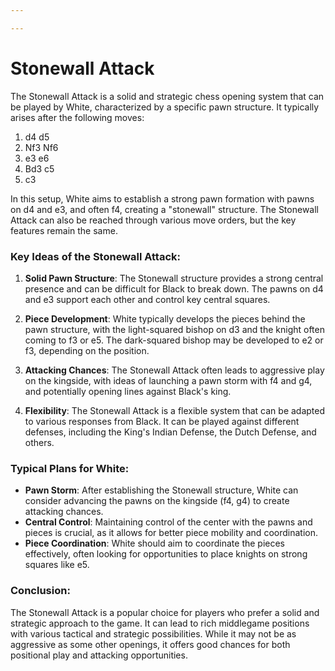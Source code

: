 ```yaml
---

---
```

# Stonewall Attack

The Stonewall Attack is a solid and strategic chess opening system that can be played by White, characterized by a specific pawn structure. It typically arises after the following moves:

1. d4 d5
2. Nf3 Nf6
3. e3 e6
4. Bd3 c5
5. c3

In this setup, White aims to establish a strong pawn formation with pawns on d4 and e3, and often f4, creating a "stonewall" structure. The Stonewall Attack can also be reached through various move orders, but the key features remain the same.

### Key Ideas of the Stonewall Attack:

1. **Solid Pawn Structure**: The Stonewall structure provides a strong central presence and can be difficult for Black to break down. The pawns on d4 and e3 support each other and control key central squares.

2. **Piece Development**: White typically develops the pieces behind the pawn structure, with the light-squared bishop on d3 and the knight often coming to f3 or e5. The dark-squared bishop may be developed to e2 or f3, depending on the position.

3. **Attacking Chances**: The Stonewall Attack often leads to aggressive play on the kingside, with ideas of launching a pawn storm with f4 and g4, and potentially opening lines against Black's king.

4. **Flexibility**: The Stonewall Attack is a flexible system that can be adapted to various responses from Black. It can be played against different defenses, including the King's Indian Defense, the Dutch Defense, and others.

### Typical Plans for White:

- **Pawn Storm**: After establishing the Stonewall structure, White can consider advancing the pawns on the kingside (f4, g4) to create attacking chances.
- **Central Control**: Maintaining control of the center with the pawns and pieces is crucial, as it allows for better piece mobility and coordination.
- **Piece Coordination**: White should aim to coordinate the pieces effectively, often looking for opportunities to place knights on strong squares like e5.

### Conclusion:

The Stonewall Attack is a popular choice for players who prefer a solid and strategic approach to the game. It can lead to rich middlegame positions with various tactical and strategic possibilities. While it may not be as aggressive as some other openings, it offers good chances for both positional play and attacking opportunities.